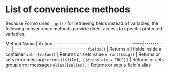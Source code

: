 # List of convenience methods

Because Formo uses `__get()` for retrieving fields instead of variables, the following convenience methods provide direct access to specific protected variables.

Method Name									|	Action
--------------------------------------------|------------|------------------------------------
`fields()`									|	Returns all fields inside a container
`val([$value])`								|	Returns or sets value
`error([$msg])`								|	Returns or sets error message
`errors([$file], [$translate = TRUE])`		|	Returns or sets group error messages
`alias([$alias])`							|	Returns or sets a field's alias